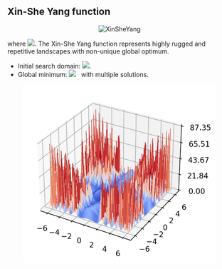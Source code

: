 ## Xin-She Yang function

<div align="center"> <img src="https://latex.codecogs.com/svg.latex?&space;f(\mathbf{x})=\sum_{i=1}^d\sum_{k=0}^{kmax}a^k\cos(2\pi{b^k}(x_i+0.5))-d\sum_{k=0}^{kmax}a^k\cos(\pi{b^k})," title="XinSheYang" /> </div>

where <img src="https://latex.codecogs.com/svg.latex?&space;a=0.5,b=3,kmax=20" title=" "/>. The Xin-She Yang function represents highly rugged and repetitive landscapes with non-unique global optimum. 
- Initial search domain: <img src="https://latex.codecogs.com/svg.latex?&space;\mathbf{x}\in[-0.5,0.5]^d" title=" "/>.
- Global minimum: <img src="https://latex.codecogs.com/svg.latex?&space;f(\mathbf{x}_{opt})=0" title=" "/> &nbsp; with multiple solutions.

<div align="center"> 
  <img src="image/XinSheYang.jpg" alt="XinSheYang" height="400"/> 
  <! <img src="image/XinSheYang.jpg" alt="error" height="380"/> 
</div>




